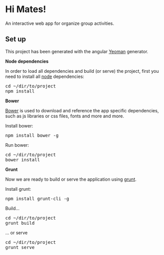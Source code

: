 Hi Mates!
========

An interactive web app for organize group activities.

## Set up
This project has been generated with the angular [Yeoman](http://yeoman.io/ "Yeoman") generator. 

**Node dependencies**

In order to load all dependencies and build (or serve) the project, first you need to install all [node](http://nodejs.org "NodeJS") dependencies:

<pre>
cd ~/dir/to/project
npm install
</pre>

**Bower**

[Bower](http://bower.io/ "Bower") is used to download and reference the app specific dependencies, such as js libraries or css files, fonts and more and more.

Install bower:

<pre>npm install bower -g</pre>

Run bower:

<pre>
cd ~/dir/to/project
bower install
</pre>

**Grunt**

Now we are ready to build or serve the application using [grunt](http://gruntjs.com/ "GruntJS").

Install grunt:

<pre>
npm install grunt-cli -g
</pre>

Build...

<pre>
cd ~/dir/to/project
grunt build
</pre>

... or serve

<pre>
cd ~/dir/to/project
grunt serve
</pre>
